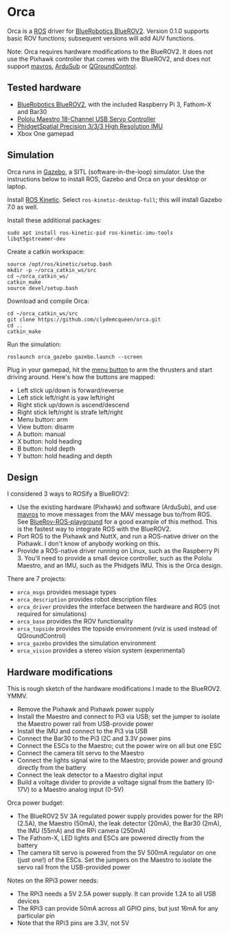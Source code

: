 # Orca #

Orca is a [ROS](http://ros.org) driver for [BlueRobotics BlueROV2](https://www.bluerobotics.com/store/rov/bluerov2/).
Version 0.1.0  supports basic ROV functions; subsequent versions will add AUV functions.

Note: Orca requires hardware modifications to the BlueROV2.
It does not use the Pixhawk controller that comes with the BlueROV2, and does not support [mavros](http://wiki.ros.org/mavros), [ArduSub](https://www.ardusub.com/) or [QGroundControl](http://qgroundcontrol.com/).

## Tested hardware

* [BlueRobotics BlueROV2](https://www.bluerobotics.com/store/rov/bluerov2/), with the included Raspberry Pi 3, Fathom-X and Bar30
* [Pololu Maestro 18-Channel USB Servo Controller](https://www.pololu.com/product/1354)
* [PhidgetSpatial Precision 3/3/3 High Resolution IMU](https://www.phidgets.com/?tier=3&catid=10&pcid=8&prodid=32)
* Xbox One gamepad

## Simulation

Orca runs in [Gazebo](http://gazebosim.org/), a SITL (software-in-the-loop) simulator.
Use the instructions below to install ROS, Gazebo and Orca on your desktop or laptop.

Install [ROS Kinetic](http://wiki.ros.org/Installation/Ubuntu).
Select `ros-kinetic-desktop-full`; this will install Gazebo 7.0 as well.

Install these additional packages:
~~~~
sudo apt install ros-kinetic-pid ros-kinetic-imu-tools libqt5gstreamer-dev
~~~~

Create a catkin workspace:
~~~~
source /opt/ros/kinetic/setup.bash
mkdir -p ~/orca_catkin_ws/src
cd ~/orca_catkin_ws/
catkin_make
source devel/setup.bash
~~~~

Download and compile Orca:
~~~~
cd ~/orca_catkin_ws/src
git clone https://github.com/clydemcqueen/orca.git
cd ..
catkin_make
~~~~

Run the simulation:
~~~~
roslaunch orca_gazebo gazebo.launch --screen
~~~~

Plug in your gamepad, hit the [menu button](https://support.xbox.com/en-US/xbox-one/accessories/xbox-one-wireless-controller) to arm the thrusters and start driving around. Here's how the buttons are mapped:
* Left stick up/down is forward/reverse
* Left stick left/right is yaw left/right
* Right stick up/down is ascend/descend
* Right stick left/right is strafe left/right
* Menu button: arm
* View button: disarm
* A button: manual
* X button: hold heading
* B button: hold depth
* Y button: hold heading and depth

## Design

I considered 3 ways to ROSify a BlueROV2:

* Use the existing hardware (Pixhawk) and software (ArduSub), and use [mavros](http://wiki.ros.org/mavros) to move messages from the MAV message bus to/from ROS.
See [BlueRov-ROS-playground](https://github.com/patrickelectric/bluerov_ros_playground) for a good example of this method.
This is the fastest way to integrate ROS with the BlueROV2.
* Port ROS to the Pixhawk and NuttX, and run a ROS-native driver on the Pixhawk. I don't know of anybody working on this.
* Provide a ROS-native driver running on Linux, such as the Raspberry Pi 3.
You'll need to provide a small device controller, such as the Pololu Maestro, and an IMU, such as the Phidgets IMU.
This is the Orca design.

There are 7 projects:
* `orca_msgs` provides message types
* `orca_description` provides robot description files
* `orca_driver` provides the interface between the hardware and ROS (not required for simulations)
* `orca_base` provides the ROV functionality
* `orca_topside` provides the topside environment (rviz is used instead of QGroundControl)
* `orca_gazebo` provides the simulation environment
* `orca_vision` provides a stereo vision system (experimental)

## Hardware modifications

This is rough sketch of the hardware modifications I made to the BlueROV2. YMMV.

* Remove the Pixhawk and Pixhawk power supply
* Install the Maestro and connect to Pi3 via USB; set the jumper to isolate the Maestro power rail from USB-provide power
* Install the IMU and connect to the Pi3 via USB
* Connect the Bar30 to the Pi3 I2C and 3.3V power pins
* Connect the ESCs to the Maestro; cut the power wire on all but one ESC
* Connect the camera tilt servo to the Maestro
* Connect the lights signal wire to the Maestro; provide power and ground directly from the battery
* Connect the leak detector to a Maestro digital input
* Build a voltage divider to provide a voltage signal from the battery (0-17V) to a Maestro analog input (0-5V)

Orca power budget:

* The BlueROV2 5V 3A regulated power supply provides power for the RPi (2.5A), the Maestro (50mA), the leak detector (20mA), the Bar30 (2mA), the IMU (55mA) and the RPi camera (250mA)
* The Fathom-X, LED lights and ESCs are powered directly from the battery
* The camera tilt servo is powered from the 5V 500mA regulator on one (just one!) of the ESCs. Set the jumpers on the Maestro to isolate the servo rail from the USB-provided power

Notes on the RPi3 power needs:

* The RPi3 needs a 5V 2.5A power supply. It can provide 1.2A to all USB devices
* The RPi3 can provide 50mA across all GPIO pins, but just 16mA for any particular pin
* Note that the RPi3 pins are 3.3V, not 5V